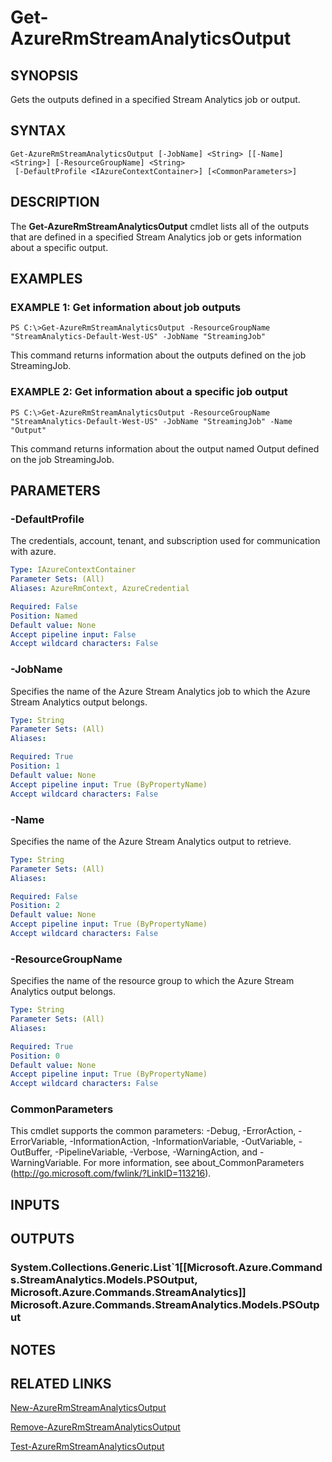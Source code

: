 ﻿---
external help file: Microsoft.Azure.Commands.StreamAnalytics.dll-Help.xml
Module Name: AzureRM
ms.assetid: 04A6FD47-482C-4EA6-9375-D8B6FD1F2659
online help: https://docs.microsoft.com/en-us/powershell/module/azurerm.streamanalytics/get-azurermstreamanalyticsoutput
schema: 2.0.0
---

# Get-AzureRmStreamAnalyticsOutput

## SYNOPSIS
Gets the outputs defined in a specified Stream Analytics job or output.

## SYNTAX

```
Get-AzureRmStreamAnalyticsOutput [-JobName] <String> [[-Name] <String>] [-ResourceGroupName] <String>
 [-DefaultProfile <IAzureContextContainer>] [<CommonParameters>]
```

## DESCRIPTION
The **Get-AzureRmStreamAnalyticsOutput** cmdlet lists all of the outputs that are defined in a specified Stream Analytics job or gets information about a specific output.

## EXAMPLES

### EXAMPLE 1: Get information about job outputs
```
PS C:\>Get-AzureRmStreamAnalyticsOutput -ResourceGroupName "StreamAnalytics-Default-West-US" -JobName "StreamingJob"
```

This command returns information about the outputs defined on the job StreamingJob.

### EXAMPLE 2: Get information about a specific job output
```
PS C:\>Get-AzureRmStreamAnalyticsOutput -ResourceGroupName "StreamAnalytics-Default-West-US" -JobName "StreamingJob" -Name "Output"
```

This command returns information about the output named Output defined on the job StreamingJob.

## PARAMETERS

### -DefaultProfile
The credentials, account, tenant, and subscription used for communication with azure.

```yaml
Type: IAzureContextContainer
Parameter Sets: (All)
Aliases: AzureRmContext, AzureCredential

Required: False
Position: Named
Default value: None
Accept pipeline input: False
Accept wildcard characters: False
```

### -JobName
Specifies the name of the Azure Stream Analytics job to which the Azure Stream Analytics output belongs.

```yaml
Type: String
Parameter Sets: (All)
Aliases: 

Required: True
Position: 1
Default value: None
Accept pipeline input: True (ByPropertyName)
Accept wildcard characters: False
```

### -Name
Specifies the name of the Azure Stream Analytics output to retrieve.

```yaml
Type: String
Parameter Sets: (All)
Aliases: 

Required: False
Position: 2
Default value: None
Accept pipeline input: True (ByPropertyName)
Accept wildcard characters: False
```

### -ResourceGroupName
Specifies the name of the resource group to which the Azure Stream Analytics output belongs.

```yaml
Type: String
Parameter Sets: (All)
Aliases: 

Required: True
Position: 0
Default value: None
Accept pipeline input: True (ByPropertyName)
Accept wildcard characters: False
```

### CommonParameters
This cmdlet supports the common parameters: -Debug, -ErrorAction, -ErrorVariable, -InformationAction, -InformationVariable, -OutVariable, -OutBuffer, -PipelineVariable, -Verbose, -WarningAction, and -WarningVariable. For more information, see about_CommonParameters (http://go.microsoft.com/fwlink/?LinkID=113216).

## INPUTS

## OUTPUTS

### System.Collections.Generic.List`1[[Microsoft.Azure.Commands.StreamAnalytics.Models.PSOutput, Microsoft.Azure.Commands.StreamAnalytics]]            Microsoft.Azure.Commands.StreamAnalytics.Models.PSOutput

## NOTES

## RELATED LINKS

[New-AzureRmStreamAnalyticsOutput](./New-AzureRmStreamAnalyticsOutput.md)

[Remove-AzureRmStreamAnalyticsOutput](./Remove-AzureRmStreamAnalyticsOutput.md)

[Test-AzureRmStreamAnalyticsOutput](./Test-AzureRmStreamAnalyticsOutput.md)



